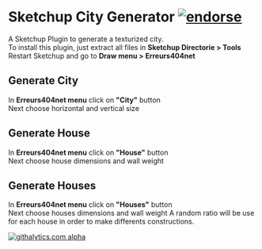 Sketchup City Generator [![endorse](https://api.coderwall.com/nicoss01/endorsecount.png)](https://coderwall.com/nicoss01)
=====================

A Sketchup Plugin to generate a texturized city.  
To install this plugin, just extract all files in __Sketchup Directorie > Tools__  
Restart Sketchup and go to __Draw menu > Erreurs404net__

Generate City
-------------
In __Erreurs404net menu__ click on __"City"__ button  
Next choose horizontal and vertical size

Generate House
---------------
In __Erreurs404net menu__ click on __"House"__ button  
Next choose house dimensions and wall weight

Generate Houses
---------------
In __Erreurs404net menu__ click on __"Houses"__ button  
Next choose houses dimensions and wall weight
A random ratio will be use for each house in order to make differents constructions.


[![githalytics.com alpha](https://cruel-carlota.pagodabox.com/2c3425a2c3447bfdf08fecb261fa6bde "githalytics.com")](http://githalytics.com/nicoss01/SketchupCityGenerator)
